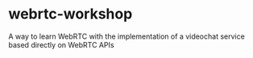 # webrtc-workshop
A way to learn WebRTC with the implementation of a videochat service based directly on WebRTC APIs
